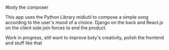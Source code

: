 #boty the composer

This app uses the Python Library midiutil to compose a simple song according to the user's mood of a choice.
Django on the back and React.js on the client side join forces to end the product.

Work in progress, still want to improve boty's creativity, polish the frontend and stuff like that